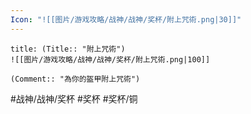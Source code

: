 ```yaml
---
Icon: "![[图片/游戏攻略/战神/战神/奖杯/附上咒術.png|30]]"
---
```

```ad-common-bronze-trophy
title: (Title:: "附上咒術")
![[图片/游戏攻略/战神/战神/奖杯/附上咒術.png|100]]

(Comment:: "為你的盔甲附上咒術")
```

#战神/战神/奖杯 #奖杯 #奖杯/铜
